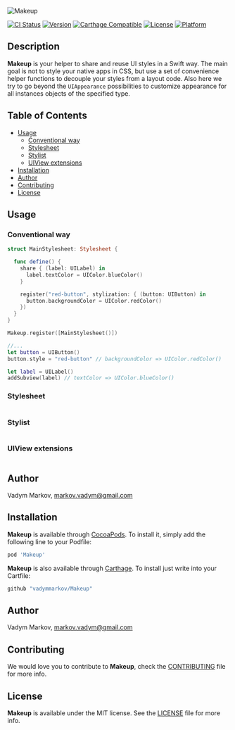 ![Makeup](https://github.com/vadymmarkov/Makeup/blob/master/Resources/MakeupPresentation.png)

[![CI Status](http://img.shields.io/travis/vadymmarkov/Makeup.svg?style=flat)](https://travis-ci.org/vadymmarkov/Makeup)
[![Version](https://img.shields.io/cocoapods/v/Makeup.svg?style=flat)](http://cocoadocs.org/docsets/Makeup)
[![Carthage Compatible](https://img.shields.io/badge/Carthage-compatible-4BC51D.svg?style=flat)](https://github.com/Carthage/Carthage)
[![License](https://img.shields.io/cocoapods/l/Makeup.svg?style=flat)](http://cocoadocs.org/docsets/Makeup)
[![Platform](https://img.shields.io/cocoapods/p/Makeup.svg?style=flat)](http://cocoadocs.org/docsets/Makeup)

## Description

**Makeup** is your helper to share and reuse UI styles in a Swift way. The
main goal is not to style your native apps in CSS, but use a set of convenience
helper functions to decouple your styles from a layout code. Also here we try to
go beyond the `UIAppearance` possibilities to customize appearance for all
instances objects of the specified type.

## Table of Contents

* [Usage](#usage)
  * [Conventional way](#conventional-way)
  * [Stylesheet](#stylesheet)
  * [Stylist](#stylist)
  * [UIView extensions](#uiview-extensions)
* [Installation](#installation)
* [Author](#author)
* [Contributing](#contributing)
* [License](#license)

## Usage

### Conventional way

```swift
struct MainStylesheet: Stylesheet {

  func define() {
    share { (label: UILabel) in
      label.textColor = UIColor.blueColor()
    }

    register("red-button", stylization: { (button: UIButton) in
      button.backgroundColor = UIColor.redColor()
    })
  }
}

Makeup.register([MainStylesheet()])

//...
let button = UIButton()
button.style = "red-button" // backgroundColor => UIColor.redColor()

let label = UILabel()
addSubview(label) // textColor => UIColor.blueColor()
```

### Stylesheet
```swift
```

### Stylist

```swift
```

### UIView extensions

```swift
```

## Author

Vadym Markov, markov.vadym@gmail.com

## Installation

**Makeup** is available through [CocoaPods](http://cocoapods.org). To install
it, simply add the following line to your Podfile:

```ruby
pod 'Makeup'
```

**Makeup** is also available through [Carthage](https://github.com/Carthage/Carthage).
To install just write into your Cartfile:

```ruby
github "vadymmarkov/Makeup"
```

## Author

Vadym Markov, markov.vadym@gmail.com

## Contributing

We would love you to contribute to **Makeup**, check the [CONTRIBUTING](https://github.com/vadymmarkov/Makeup/blob/master/CONTRIBUTING.md) file for more info.

## License

**Makeup** is available under the MIT license. See the [LICENSE](https://github.com/vadymmarkov/Makeup/blob/master/LICENSE.md) file for more info.
